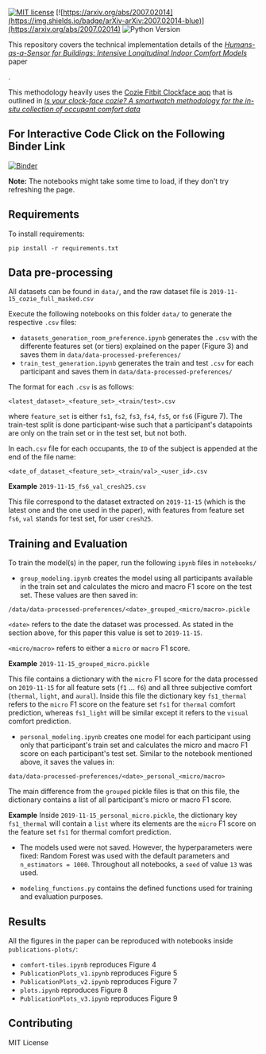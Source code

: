 [![MIT license](https://img.shields.io/badge/License-MIT-blue.svg)](https://lbesson.mit-license.org/) [![https://arxiv.org/abs/2007.02014](https://img.shields.io/badge/arXiv-arXiv:2007.02014-blue)](https://arxiv.org/abs/2007.02014) ![Python Version](https://upload.wikimedia.org/wikipedia/commons/f/fc/Blue_Python_3.7_Shield_Badge.svg) 

This repository covers the technical implementation details of the [*Humans-as-a-Sensor for Buildings: Intensive Longitudinal Indoor Comfort Models*](https://arxiv.org/abs/2007.02014) paper

<!-- that has been submitted to the journal [Frontiers of the Built Environment](https://www.frontiersin.org/journals/built-environment/sections/indoor-environment) -->.

This methodology heavily uses the [Cozie Fitbit Clockface app](https://cozie.app/) that is outlined in [*Is your clock-face cozie? A smartwatch methodology
for the in-situ collection of occupant comfort data*](https://iopscience.iop.org/article/10.1088/1742-6596/1343/1/012145/pdf)

## For Interactive Code Click on the Following Binder Link
[![Binder](https://mybinder.org/badge_logo.svg)](https://mybinder.org/v2/gh/buds-lab/cozie-jupyter/master)

**Note:** The notebooks might take some time to load, if they don't try refreshing the page.

## Requirements

To install requirements:
```setup
pip install -r requirements.txt 
```

## Data pre-processing

All datasets can be found in `data/`, and the raw dataset file is `2019-11-15_cozie_full_masked.csv`

Execute the following notebooks on this folder `data/` to generate the respective `.csv` files:

- `datasets_generation_room_preference.ipynb` generates the `.csv` with the differente features set (or tiers) explained on the paper (Figure 3) and saves them in `data/data-processed-preferences/`
- `train_test_generation.ipynb` generates the train and test `.csv` for each participant and saves them in `data/data-processed-preferences/`

The format for each `.csv` is as follows:

`<latest_dataset>_<feature_set>_<train/test>.csv`

where `feature_set` is either `fs1`, `fs2`, `fs3`, `fs4`, `fs5`, or `fs6` (Figure 7). The train-test split is done participant-wise such that a participant's datapoints are only on the train set or in the test set, but not both.

In each`.csv` file for each occupants, the `ID` of the subject is appended at the end of the file name:

`<date_of_dataset_<feature_set>_<train/val>_<user_id>.csv`

**Example**
`2019-11-15_fs6_val_cresh25.csv`

This file correspond to the dataset extracted on `2019-11-15` (which is the latest one and the one used in the paper), with features from feature set `fs6`, `val` stands for test set, for user `cresh25`.


## Training and Evaluation
To train the model(s) in the paper, run the following `ipynb` files in `notebooks/`

- `group_modeling.ipynb` creates the model using all participants available in the train set and calculates the micro and macro F1 score on the test set. These values are then saved in:

`/data/data-processed-preferences/<date>_grouped_<micro/macro>.pickle`

`<date>` refers to the date the dataset was processed. As stated in the section above, for this paper this value is set to `2019-11-15`.

`<micro/macro>` refers to either a `micro` or `macro` F1 score.

**Example**
`2019-11-15_grouped_micro.pickle`

This file contains  a dictionary with the `micro` F1 score for the data processed on `2019-11-15` for all feature sets (`f1` ... `f6`) and all three subjective comfort (`thermal`, `light`, and `aural`). Inside this file the dictionary key `fs1_thermal` refers to the `micro` F1 score on the feature set `fs1` for `thermal` comfort prediction, whereas `fs1_light` will be similar except it refers to the `visual` comfort prediction.

    
- `personal_modeling.ipynb` creates one model for each participant using only that participant's train set and calculates the micro and macro F1 score on each participant's test set. Similar to the notebook mentioned above, it saves the values in:

`data/data-processed-preferences/<date>_personal_<micro/macro>`

The main difference from the `grouped` pickle files is that on this file, the dictionary contains a list of all participant's micro or macro F1 score.

**Example**
Inside `2019-11-15_personal_micro.pickle`, the dictionary key `fs1_thermal` will contain a `list` where its elements are the `micro` F1 score on the feature set `fs1` for thermal comfort prediction.

- The models used were not saved. However, the hyperparameters were fixed: Random Forest was used with the default parameters and `n_estimators = 1000`. Throughout all notebooks, a `seed` of value `13` was used. 

- `modeling_functions.py` contains the defined functions used for training and evaluation purposes.

## Results

All the figures in the paper can be reproduced with notebooks inside `publications-plots/`:
- `comfort-tiles.ipynb` reproduces Figure 4 
- `PublicationPlots_v1.ipynb` reproduces Figure 5 
- `PublicationPlots_v2.ipynb` reproduces Figure 7 
- `plots.ipynb` reproduces Figure 8 
- `PublicationPlots_v3.ipynb` reproduces Figure 9

## Contributing

MIT License
